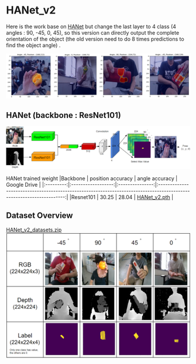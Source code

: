 # HANet_v2

Here is the work base on [HANet](https://github.com/austin2408/HANet) but change the last layer to 4 class (4 angles : 90, -45, 0, 45), so this version can directly output the complete orientation of the object (the old version need to do 8 times predictions to find the object angle) .<br>

![Teaser](figure/pred_sample.png)

## HANet (backbone : ResNet101)<br>
![Teaser](figure/model_structure.png)

HANet trained weight
|Backbone   | position accuracy  | angle accuracy  | Google Drive                                                                                                         |
|:---------:|:------------------:|:---------------:|:--------------------------------------------------------------------------------------------------------------------:|
|Resnet101  | 30.25              | 28.04           | [HANet_v2.pth](https://drive.google.com/file/d/1GdmI3zb83EqiRxhsHjD9sXx9VWmJZCrI/view?usp=sharing)  |


## Dataset Overview
[HANet_v2_datasets.zip](https://drive.google.com/file/d/19wH12w2vgj7ps9x4DrWFZ7P6dZ3F289C/view?usp=sharing)
![Dataset](figure/datasets.png)
